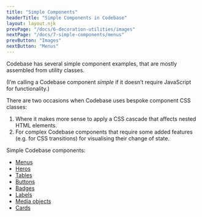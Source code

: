 ```yaml
---
title: "Simple Components"
headerTitle: "Simple Components in Codebase"
layout: layout.njk
prevPage: "/docs/6-decoration-utilities/images"
nextPage: "/docs/7-simple-components/menus"
prevButton: "Images"
nextButton: "Menus"
---
```


<p class="t-lg t-thin">Codebase has several simple component examples, that are mostly assembled from utility classes.</p>

(I’m calling a Codebase component _simple_ if it doesn’t require  JavaScript for functionality.)

There are two occasions when Codebase uses bespoke component CSS classes:

1. Where it makes more sense to apply a CSS cascade that affects nested HTML elements.
2. For complex Codebase components that require some added features (e.g. for CSS transitions) for visualising their change of state.

Simple Codebase components:

* [Menus](/docs/7-simple-components/menus)
* [Heros](/docs/7-simple-components/heros)
* [Tables](/docs/7-simple-components/tables)
* [Buttons](/docs/7-simple-components/buttons)
* [Badges](/docs/7-simple-components/badges)
* [Labels](/docs/7-simple-components/labels)
* [Media objects](/docs/7-simple-components/media-objects)
* [Cards](/docs/7-simple-components/cards)